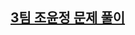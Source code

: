 ## [3팀 조윤정 문제 풀이](https://colab.research.google.com/drive/1KJOoAdZo69fY4vSYJEoeAQdF7vPe0YDQ?usp=sharing)
